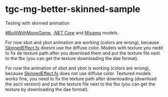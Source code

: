 # tgc-mg-better-skinned-sample
Testing with skinned animation

[#BuiltWithMonoGame](http://www.monogame.net), [.NET Core](https://dotnet.microsoft.com) and [Mixamo](https://www.mixamo.com) models.

For now xbot and ybot animation are working (colors are wrong), because [SkinnedEffect.fx](https://github.com/MonoGame/MonoGame/blob/master/MonoGame.Framework/Platform/Graphics/Effect/Resources/SkinnedEffect.fx) doesnt use the diffuse color.
Models with texture you nedd to fix de texture path after you download them and put the texture file next to the fbx (you can get the texture downloading the dae format).

For now the animation of xbot and ybot is working (colors are wrong), because [SkinnedEffect.fx](https://github.com/MonoGame/MonoGame/blob/master/MonoGame.Framework/Platform/Graphics/Effect/Resources/SkinnedEffect.fx) does not use diffuse color.
Textured models works fine, you need to fix the texture path after downloading (download the ascii version) and put the texture file next to the fbx (you can get the texture by downloading the dae format).
